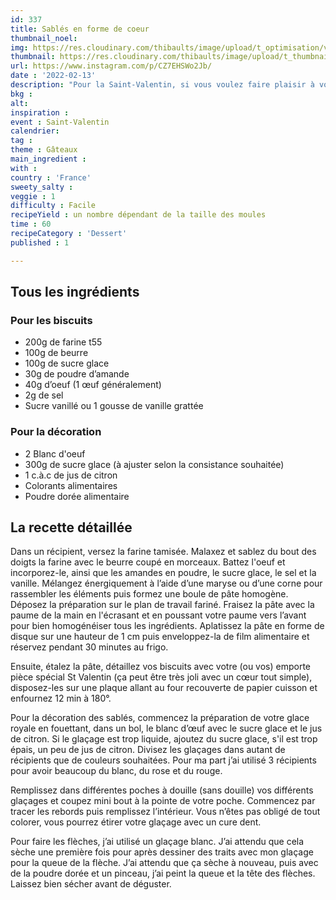 ```yaml
---
id: 337
title: Sablés en forme de coeur
thumbnail_noel: 
img: https://res.cloudinary.com/thibaults/image/upload/t_optimisation/v1659530982/Recipes/20220213_sables_coeur.jpg
thumbnail: https://res.cloudinary.com/thibaults/image/upload/t_thumbnail_josie/v1659530982/Recipes/20220213_sables_coeur.jpg
url: https://www.instagram.com/p/CZ7EHSWo2Jb/
date : '2022-02-13'
description: "Pour la Saint-Valentin, si vous voulez faire plaisir à votre chéri•e ou à un proche, essayez ma recette de sablés fait avec amour !"
bkg : 
alt: 
inspiration :
event : Saint-Valentin
calendrier: 
tag : 
theme : Gâteaux
main_ingredient : 
with : 
country : 'France'
sweety_salty : 
veggie : 1
difficulty : Facile
recipeYield : un nombre dépendant de la taille des moules
time : 60
recipeCategory : 'Dessert'
published : 1

---
```

## Tous les ingrédients
### Pour les biscuits
 - 200g de farine t55
 - 100g de beurre
 - 100g de sucre glace
 - 30g de poudre d’amande
 - 40g d’oeuf (1 œuf généralement)
 - 2g de sel
 - Sucre vanillé ou 1 gousse de vanille grattée

### Pour la décoration
 - 2 Blanc d'oeuf
 - 300g de sucre glace (à ajuster selon la consistance souhaitée)
 - 1 c.à.c de jus de citron
 - Colorants alimentaires
 - Poudre dorée alimentaire 

## La recette détaillée
Dans un récipient, versez la farine tamisée. Malaxez et sablez du bout des doigts la farine avec le beurre coupé en morceaux. Battez l'oeuf et incorporez-le, ainsi que les amandes en poudre, le sucre glace, le sel et la vanille. Mélangez énergiquement à l’aide d’une maryse ou d’une corne pour rassembler les éléments puis formez une boule de pâte homogène. Déposez la préparation sur le plan de travail fariné. Fraisez la pâte avec la paume de la main en l'écrasant et en poussant votre paume vers l’avant pour bien homogénéiser tous les ingrédients. Aplatissez la pâte en forme de disque sur une hauteur de 1 cm puis enveloppez-la de film alimentaire et réservez pendant 30 minutes au frigo.

Ensuite, étalez la pâte, détaillez vos biscuits avec votre (ou vos) emporte pièce spécial St Valentin (ça peut être très joli avec un cœur tout simple), disposez-les sur une plaque allant au four recouverte de papier cuisson et enfournez 12 min à 180°.

Pour la décoration des sablés, commencez la préparation de votre glace royale en fouettant, dans un bol, le blanc d’œuf avec le sucre glace et le jus de citron. Si le glaçage est trop liquide, ajoutez du sucre glace, s'il est trop épais, un peu de jus de citron. Divisez les glaçages dans autant de récipients que de couleurs souhaitées. Pour ma part j’ai utilisé 3 récipients pour avoir beaucoup du blanc, du rose et du rouge. 

Remplissez dans différentes poches à douille (sans douille) vos différents glaçages et coupez mini bout à la pointe de votre poche. Commencez par tracer les rebords puis remplissez l’intérieur. Vous n’êtes pas obligé de tout colorer, vous pourrez étirer votre glaçage avec un cure dent.

Pour faire les flèches, j’ai utilisé un glaçage blanc. J’ai attendu que cela sèche une première fois pour après dessiner des traits avec mon glaçage pour la queue de la flèche. J’ai attendu que ça sèche à nouveau, puis avec de la poudre dorée et un pinceau, j’ai peint la queue et la tête des flèches. Laissez bien sécher avant de déguster.